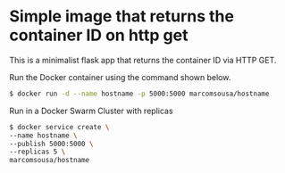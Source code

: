 # Simple image that returns the container ID on http get

This is a minimalist flask app that returns the container ID via HTTP GET.

Run the Docker container using the command shown below.

```bash
$ docker run -d --name hostname -p 5000:5000 marcomsousa/hostname
```

Run in a Docker Swarm Cluster with replicas

```bash
$ docker service create \
--name hostname \
--publish 5000:5000 \
--replicas 5 \
marcomsousa/hostname
```
